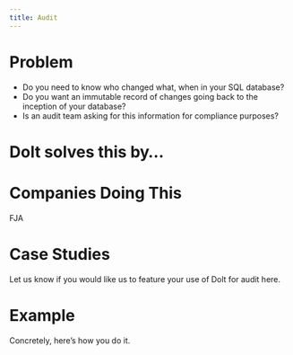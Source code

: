 ```yaml
---
title: Audit
---
```


# Problem

* Do you need to know who changed what, when in your SQL database? 
* Do you want an immutable record of changes going back to the inception of your database? 
* Is an audit team asking for this information for compliance purposes?

# Dolt solves this by…


# Companies Doing This

FJA

# Case Studies

Let us know if you would like us to feature your use of Dolt for audit here.

# Example

Concretely, here’s how you do it.

